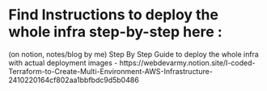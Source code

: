 <h1> Find Instructions to deploy the whole infra step-by-step here :</h1>
(on notion, notes/blog by me)
Step By Step Guide to deploy the whole infra with actual deployment images - 
https://webdevarmy.notion.site/I-coded-Terraform-to-Create-Multi-Environment-AWS-Infrastructure-2410220164cf802aa1bbfbdc9d5b0486
